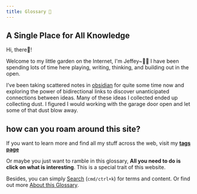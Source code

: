 ```yaml
---
title: Glossary 🧠
---
```


## A Single Place for All Knowledge

Hi, there👋!

Welcome to my little garden on the Internet, I'm Jeffey~😶‍🌫️ I have been spending lots of time here playing, writing, thinking, and building out in the open.

I’ve been taking scattered notes in [obsidian](https://obsidian.md/) for quite some time now and exploring the power of bidirectional links to discover unanticipated connections between ideas. Many of these ideas I collected ended up collecting dust. I figured I would working with the garage door open and let some of that dust blow away.

## how can you roam around this site?

If you want to learn more and find all my stuff across the web, visit my [**tags page**](tags)

Or maybe you just want to ramble in this glossary, **All you need to do is click on what is interesting**. This is a special trait of this website.


Besides, you can simply [Search](https://glossary.jiefengzhou.com/#navigation) (`cmd/ctrl+k`) for terms and content. Or find out more [About this Glossary](term/about%20this%20glossary.md).
